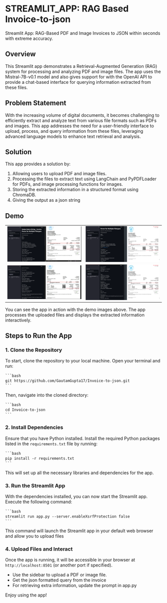 # STREAMLIT_APP: RAG Based Invoice-to-json
Streamlit App: RAG-Based PDF and Image Invoices to JSON within seconds with extreme accuracy. 

## Overview

This Streamlit app demonstrates a Retrieval-Augmented Generation (RAG) system for processing and analyzing PDF and image files. The app uses the Mistral-7B-v0.1 model and also gives support for with the OpenAI API to provide a chat-based interface for querying information extracted from these files.

## Problem Statement

With the increasing volume of digital documents, it becomes challenging to efficiently extract and analyze text from various file formats such as PDFs and images. This app addresses the need for a user-friendly interface to upload, process, and query information from these files, leveraging advanced language models to enhance text retrieval and analysis.

## Solution

This app provides a solution by:

1. Allowing users to upload PDF and image files.
2. Processing the files to extract text using LangChain and PyPDFLoader for PDFs, and image processing functions for images.
3. Storing the extracted information in a structured format using ChromaDB.
4. Giving the output as a json string

## Demo

<table>
  <tr>
    <td><img src="https://github.com/GautamGupta17/Invoice-to-json/blob/main/demo/1_image.png" alt="Demo Image 1" width="300"/></td>
    <td><img src="https://github.com/GautamGupta17/Invoice-to-json/blob/main/demo/1_pdf.png" alt="Demo Image 2" width="300"/></td>
  </tr>
  <tr>
    <td><img src="https://github.com/GautamGupta17/Invoice-to-json/blob/main/demo/2_image.png" alt="Demo Image 3" width="300"/></td>
    <td><img src="https://github.com/GautamGupta17/Invoice-to-json/blob/main/demo/2_pdf.png" alt="Demo Image 4" width="300"/></td>
  </tr>
</table>


You can see the app in action with the demo images above. The app processes the uploaded files and displays the extracted information interactively.

## Steps to Run the App


### 1. Clone the Repository

To start, clone the repository to your local machine. Open your terminal and run:

    ```bash
    git https://github.com/GautamGupta17/Invoice-to-json.git
    ```

Then, navigate into the cloned directory:

    ```bash
    cd Invoice-to-json
    ```

### 2. Install Dependencies

Ensure that you have Python installed. Install the required Python packages listed in the `requirements.txt` file by running:

    ```bash
    pip install -r requirements.txt
    ```

This will set up all the necessary libraries and dependencies for the app.

### 3. Run the Streamlit App

With the dependencies installed, you can now start the Streamlit app. Execute the following command:

    ```bash
    streamlit run app.py --server.enableXsrfProtection false
    ```

This command will launch the Streamlit app in your default web browser and allow you to upload files

### 4. Upload Files and Interact

Once the app is running, it will be accessible in your browser at `http://localhost:8501` (or another port if specified).

- Use the sidebar to upload a PDF or image file.
- Get the json formatted query from the invoice
- For retrieving extra information, update the prompt in app.py

Enjoy using the app!
